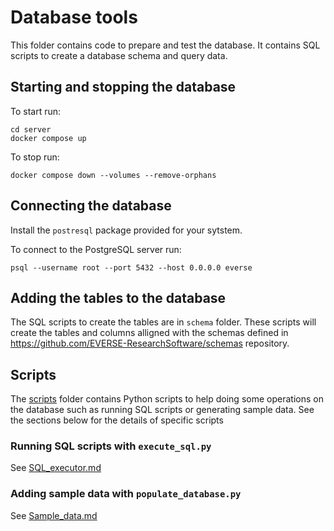 # Database tools

This folder contains code to prepare and test the database. It contains SQL scripts to create a database schema and query data.

## Starting and stopping the database

To start run:

```shell
cd server
docker compose up
```

To stop run:

```shell
docker compose down --volumes --remove-orphans
```

## Connecting the database

Install the `postresql` package provided for your sytstem.

To connect to the PostgreSQL server run:

```shell
psql --username root --port 5432 --host 0.0.0.0 everse
```

## Adding the tables to the database

The SQL scripts to create the tables are in `schema` folder. These scripts will create the tables and columns alligned with the schemas defined in <https://github.com/EVERSE-ResearchSoftware/schemas> repository.

## Scripts

The [scripts](scripts) folder contains Python scripts to help doing some operations on the database such as running SQL scripts or generating sample data. See the sections below for the details of specific scripts

### Running SQL scripts with `execute_sql.py`

See [SQL_executor.md](SQL_executor.md)

### Adding sample data with `populate_database.py`

See [Sample_data.md](Sample_data.md)
